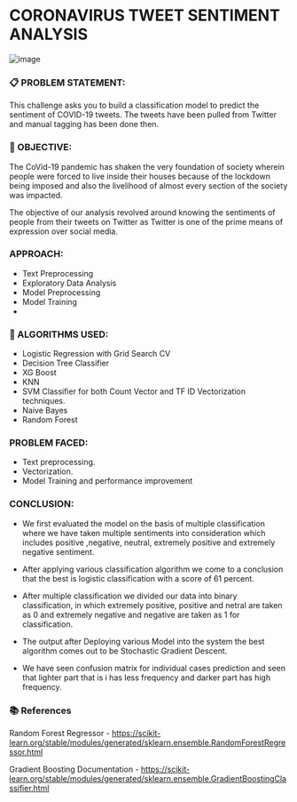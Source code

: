 # CORONAVIRUS TWEET SENTIMENT ANALYSIS

![image](https://github.com/KapilNarayanSingh/Coronavirus-Tweet-Sentiment-Analysis/assets/117643744/95d1fb48-f27c-4d75-af16-def90237dea0)


### 📋 PROBLEM STATEMENT:

This challenge asks you to build a classification model to predict the sentiment of COVID-19 tweets. The tweets have been pulled from Twitter and manual tagging has been done then.

###  🎯 OBJECTIVE: 

The CoVid-19 pandemic has shaken the very foundation of society wherein people were forced to live inside their houses because of the lockdown being imposed and also the livelihood of almost every section of the society was impacted. 

The objective of our analysis revolved around knowing the sentiments of people from their tweets on Twitter as Twitter is one of the prime means of expression over social media.

###  APPROACH:
-	Text Preprocessing
-	Exploratory Data Analysis 
-	Model Preprocessing
-	Model Training
-	
### 

### 📘 ALGORITHMS USED:
- Logistic Regression with Grid Search CV
- Decision Tree Classifier
- XG Boost 
- KNN
- SVM Classifier for both Count Vector and TF ID Vectorization techniques.
- Naive Bayes
- Random Forest

### PROBLEM FACED:

-	Text preprocessing.
-	Vectorization.
-	Model Training and performance improvement

### CONCLUSION:
- We first evaluated the model on the basis of multiple classification where we have taken multiple sentiments into consideration which includes positive ,negative, neutral, extremely positive and extremely negative sentiment.

- After applying various classification algorithm we come to a conclusion that the best is logistic classification with a score of 61 percent.
- After multiple classification we divided our data into binary classification, in which extremely positive, positive and netral are taken as 0 and extremely negative and negative are taken as 1 for classification.
- The output after Deploying various Model into the system the best algorithm comes out to be Stochastic Gradient Descent.
- We have seen confusion matrix for individual cases prediction and seen that lighter part that is i
has less frequency and darker part has high frequency.


### 📚 References
Random Forest Regressor - https://scikit-learn.org/stable/modules/generated/sklearn.ensemble.RandomForestRegressor.html 

Gradient Boosting Documentation - https://scikit-learn.org/stable/modules/generated/sklearn.ensemble.GradientBoostingClassifier.html



